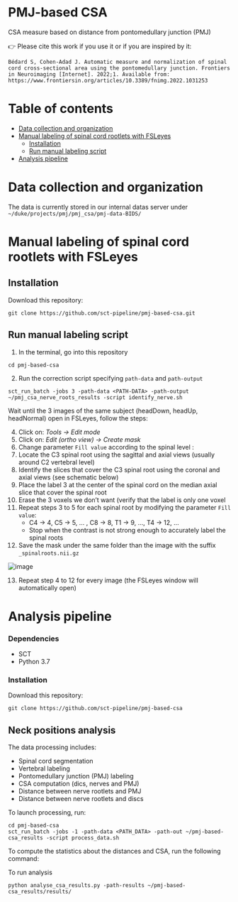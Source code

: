 # PMJ-based CSA
CSA measure based on distance from pontomedullary junction (PMJ)

👉 Please cite this work if you use it or if you are inspired by it:
~~~
Bédard S, Cohen-Adad J. Automatic measure and normalization of spinal cord cross-sectional area using the pontomedullary junction. Frontiers in Neuroimaging [Internet]. 2022;1. Available from: https://www.frontiersin.org/articles/10.3389/fnimg.2022.1031253
~~~


# Table of contents 
* [Data collection and organization](#data-collection-and-organization)
* [ Manual labeling of spinal cord rootlets with FSLeyes](#manual-labeling-of-spinal-cord-rootlets-with-FSLeyes)
    * [Installation](#installation)
    * [Run manual labeling script](#run-manual-labeling-script)
* [Analysis pipeline](#analysis-pipeline)


# Data collection and organization
The data is currently stored in our internal datas server under `~/duke/projects/pmj/pmj_csa/pmj-data-BIDS/`

# Manual labeling of spinal cord rootlets with FSLeyes
## Installation

Download this repository:
```
git clone https://github.com/sct-pipeline/pmj-based-csa.git
```
## Run manual labeling script
1. In the terminal, go into this repository
~~~
cd pmj-based-csa
~~~
2. Run the correction script specifying `path-data` and `path-output`
~~~
sct_run_batch -jobs 3 -path-data <PATH-DATA> -path-output ~/pmj_csa_nerve_roots_results -script identify_nerve.sh
~~~
Wait until the 3 images of the same subject (headDown, headUp, headNormal) open in FSLeyes, follow the steps:

4. Click on: *Tools → Edit mode*
5. Click on: *Edit (ortho view) → Create mask*
6. Change parameter `Fill value` according to the spinal level : 
7. Locate the C3 spinal root using the sagittal and axial views (usually around C2 vertebral level)
8. Identify the slices that cover the C3 spinal root using the coronal and axial views (see schematic below)
9. Place the label 3 at the center of the spinal cord on the median axial slice that cover the spinal root
10. Erase the 3 voxels we don’t want (verify that the label is only one voxel
11. Repeat steps 3 to 5 for each spinal root by modifying the parameter `Fill value`:
    * C4 → 4, C5 → 5, … , C8 → 8, T1 → 9, …, T4 → 12, …
    * Stop when the contrast is not strong enough to accurately label the spinal roots
12. Save the mask under the same folder than the image with the suffix `_spinalroots.nii.gz`

![image](https://user-images.githubusercontent.com/71230552/141651001-f0c438d7-ae1e-44ba-b689-c5f5b319be22.png)

13. Repeat step 4 to 12 for every image (the FSLeyes window will automatically open)

# Analysis pipeline

### Dependencies
* SCT
* Python 3.7

### Installation
Download this repository:
~~~
git clone https://github.com/sct-pipeline/pmj-based-csa
~~~

## Neck positions analysis
The data processing includes:
* Spinal cord segmentation
* Vertebral labeling
* Pontomedullary junction (PMJ) labeling
* CSA computation (dics, nerves and PMJ)
* Distance between nerve rootlets and PMJ
* Distance between nerve rootlets and discs

To launch processing, run:
~~~
cd pmj-based-csa
sct_run_batch -jobs -1 -path-data <PATH_DATA> -path-out ~/pmj-based-csa_results -script process_data.sh
~~~

To compute the statistics about the distances and CSA, run the following command:

To run analysis

~~~
python analyse_csa_results.py -path-results ~/pmj-based-csa_results/results/
~~~
